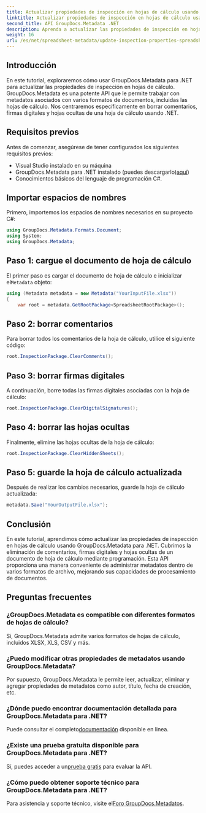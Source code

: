 ```yaml
---
title: Actualizar propiedades de inspección en hojas de cálculo usando .NET
linktitle: Actualizar propiedades de inspección en hojas de cálculo usando .NET
second_title: API GroupDocs.Metadata .NET
description: Aprenda a actualizar las propiedades de inspección en hojas de cálculo usando GroupDocs.Metadata para .NET. Administre comentarios, firmas y hojas ocultas con facilidad.
weight: 16
url: /es/net/spreadsheet-metadata/update-inspection-properties-spreadsheets/
---
```

## Introducción
En este tutorial, exploraremos cómo usar GroupDocs.Metadata para .NET para actualizar las propiedades de inspección en hojas de cálculo. GroupDocs.Metadata es una potente API que le permite trabajar con metadatos asociados con varios formatos de documentos, incluidas las hojas de cálculo. Nos centraremos específicamente en borrar comentarios, firmas digitales y hojas ocultas de una hoja de cálculo usando .NET.
## Requisitos previos
Antes de comenzar, asegúrese de tener configurados los siguientes requisitos previos:
- Visual Studio instalado en su máquina
-  GroupDocs.Metadata para .NET instalado (puedes descargarlo)[aquí](https://releases.groupdocs.com/metadata/net/))
- Conocimientos básicos del lenguaje de programación C#.

## Importar espacios de nombres
Primero, importemos los espacios de nombres necesarios en su proyecto C#:
```csharp
using GroupDocs.Metadata.Formats.Document;
using System;
using GroupDocs.Metadata;
```
## Paso 1: cargue el documento de hoja de cálculo
 El primer paso es cargar el documento de hoja de cálculo e inicializar el`Metadata` objeto:
```csharp
using (Metadata metadata = new Metadata("YourInputFile.xlsx"))
{
    var root = metadata.GetRootPackage<SpreadsheetRootPackage>();
```
## Paso 2: borrar comentarios
Para borrar todos los comentarios de la hoja de cálculo, utilice el siguiente código:
```csharp
root.InspectionPackage.ClearComments();
```
## Paso 3: borrar firmas digitales
A continuación, borre todas las firmas digitales asociadas con la hoja de cálculo:
```csharp
root.InspectionPackage.ClearDigitalSignatures();
```
## Paso 4: borrar las hojas ocultas
Finalmente, elimine las hojas ocultas de la hoja de cálculo:
```csharp
root.InspectionPackage.ClearHiddenSheets();
```
## Paso 5: guarde la hoja de cálculo actualizada
Después de realizar los cambios necesarios, guarde la hoja de cálculo actualizada:
```csharp
metadata.Save("YourOutputFile.xlsx");
```

## Conclusión
En este tutorial, aprendimos cómo actualizar las propiedades de inspección en hojas de cálculo usando GroupDocs.Metadata para .NET. Cubrimos la eliminación de comentarios, firmas digitales y hojas ocultas de un documento de hoja de cálculo mediante programación. Esta API proporciona una manera conveniente de administrar metadatos dentro de varios formatos de archivo, mejorando sus capacidades de procesamiento de documentos.

## Preguntas frecuentes
### ¿GroupDocs.Metadata es compatible con diferentes formatos de hojas de cálculo?
Sí, GroupDocs.Metadata admite varios formatos de hojas de cálculo, incluidos XLSX, XLS, CSV y más.
### ¿Puedo modificar otras propiedades de metadatos usando GroupDocs.Metadata?
Por supuesto, GroupDocs.Metadata le permite leer, actualizar, eliminar y agregar propiedades de metadatos como autor, título, fecha de creación, etc.
### ¿Dónde puedo encontrar documentación detallada para GroupDocs.Metadata para .NET?
 Puede consultar el completo[documentación](https://tutorials.groupdocs.com/metadata/net/) disponible en linea.
### ¿Existe una prueba gratuita disponible para GroupDocs.Metadata para .NET?
 Sí, puedes acceder a un[prueba gratis](https://releases.groupdocs.com/) para evaluar la API.
### ¿Cómo puedo obtener soporte técnico para GroupDocs.Metadata para .NET?
 Para asistencia y soporte técnico, visite el[Foro GroupDocs.Metadatos](https://forum.groupdocs.com/c/metadata/14).
